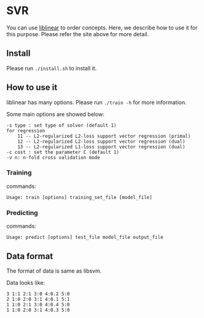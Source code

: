 # SVR
You can use [liblinear](https://github.com/cjlin1/liblinear) to order concepts.
Here, we describe how to use it for this purpose.
Please refer the site above for more detail.

## Install
Please run `./install.sh` to install it.

## How to use it
liblinear has many options. Please run `./train -h` for more information.

Some main options are showed below:

```
-s type : set type of solver (default 1)
for regression
    11 -- L2-regularized L2-loss support vector regression (primal)
    12 -- L2-regularized L2-loss support vector regression (dual)
    13 -- L2-regularized L1-loss support vector regression (dual)
-c cost : set the parameter C (default 1)
-v n: n-fold cross validation mode
```

### Training
commands:

```
Usage: train [options] training_set_file [model_file]
```

### Predicting
commands:

```
Usage: predict [options] test_file model_file output_file
```

## Data format
The format of data is same as libsvm.

Data looks like:

```
3 1:1 2:1 3:0 4:0.2 5:0
2 1:0 2:0 3:1 4:0.1 5:1
1 1:0 2:1 3:0 4:0.4 5:0
1 1:0 2:0 3:1 4:0.3 5:0
```
